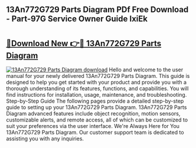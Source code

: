 ## 13An772G729 Parts Diagram PDf Free Download - Part-97G Service Owner Guide IxiEk

# <h2><a href="http://dfie0v.blite.top/?on=13An772G729+Parts+Diagram">🔗Download New 👉🔴 13An772G729 Parts Diagram</a></h2>

[![13An772G729 Parts Diagram download](https://i.imgur.com/lujVjoI.png)](http://dfie0v.blite.top/?on=13An772G729+Parts+Diagram)
Hello and welcome to the user manual for your newly delivered 13An772G729 Parts Diagram. This guide is designed to help you get started with your product and provide you with a thorough understanding of its features, functions, and capabilities. You will find instructions for installation, usage, maintenance, and troubleshooting. Step-by-Step Guide The following pages provide a detailed step-by-step guide to setting up your 13An772G729 Parts Diagram. 13An772G729 Parts Diagram advanced features include object recognition, motion sensors, customizable alerts, and remote access, all of which can be customized to suit your preferences via the user interface. We're Always Here for You 13An772G729 Parts Diagram. Our customer support team is dedicated to assisting you with any inquiries.
